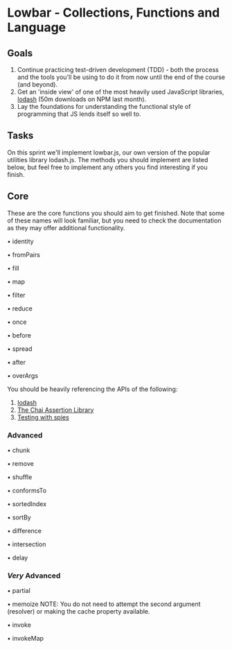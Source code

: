 # Lowbar - Collections, Functions and Language

## Goals

1. Continue practicing test-driven development (TDD) - both the process and the tools you'll be using to do it from now until the end of the course (and beyond).
2. Get an 'inside view' of one of the most heavily used JavaScript libraries, [lodash](https://lodash.com/) (50m downloads on NPM last month).
3. Lay the foundations for understanding the functional style of programming that JS lends itself so well to.

## Tasks

On this sprint we'll implement lowbar.js, our own version of the popular utilities library lodash.js. The methods you should implement are listed below, but feel free to implement any others you find interesting if you finish.

## Core

These are the core functions you should aim to get finished. Note that some of these names will look familiar, but you need to check the documentation as they may offer additional functionality.


• identity

• fromPairs

• fill

• map

• filter

• reduce

• once

• before

• spread

• after

• overArgs



You should be heavily referencing the APIs of the following:

1. [lodash](https://lodash.com/docs/4.17.4/)
2. [The Chai Assertion Library](http://chaijs.com/)
3. [Testing with spies](http://sinonjs.org/)


### Advanced


• chunk

• remove

• shuffle

• conformsTo

• sortedIndex

• sortBy

• difference

• intersection

• delay


### *Very* Advanced

• partial

• memoize 
    NOTE: You do not need to attempt the second argument (resolver) or making the cache property available.

• invoke

• invokeMap
